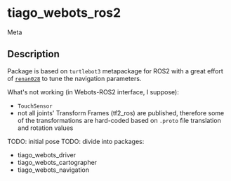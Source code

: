 # tiago_webots_ros2

Meta

## Description

Package is based on `turtlebot3` metapackage for ROS2 with a great effort of [`renan028`](https://github.com/renan028/tiago_webots_ros2) to tune the navigation parameters.

What's not working (in Webots-ROS2 interface, I suppose):

* `TouchSensor`
* not all joints' Transform Frames (tf2_ros) are published, therefore some of the transformations are hard-coded based on `.proto` file translation and rotation values


TODO: initial pose
TODO: divide into packages:

* tiago_webots_driver
* tiago_webots_cartographer
* tiago_webots_navigation
